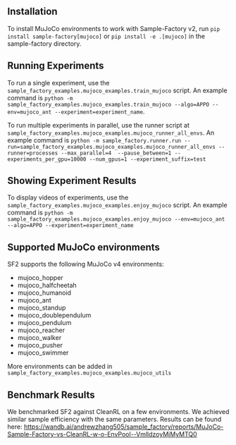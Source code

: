 ## Installation

To install MuJoCo environments to work with Sample-Factory v2, run `pip install sample-factory[mujoco]`
or `pip install -e .[mujoco]` in the sample-factory directory.

## Running Experiments

To run a single experiment, use the `sample_factory_examples.mujoco_examples.train_mujoco` script. An example command is
`python -m sample_factory_examples.mujoco_examples.train_mujoco --algo=APPO --env=mujoco_ant --experiment=experiment_name`.

To run multiple experiments in parallel, use the runner script at `sample_factory_examples.mujoco_examples.mujoco_runner_all_envs`.
An example command is `python -m sample_factory.runner.run --run=sample_factory_examples.mujoco_examples.mujoco_runner_all_envs --runner=processes --max_parallel=4  --pause_between=1 --experiments_per_gpu=10000 --num_gpus=1 --experiment_suffix=test`

## Showing Experiment Results

To display videos of experiments, use the `sample_factory_examples.mujoco_examples.enjoy_mujoco` script. An example command is 
`python -m sample_factory_examples.mujoco_examples.enjoy_mujoco --env=mujoco_ant --algo=APPO --experiment=experiment_name`

## Supported MuJoCo environments

SF2 supports the following MuJoCo v4 environments:

- mujoco_hopper
- mujoco_halfcheetah
- mujoco_humanoid
- mujoco_ant
- mujoco_standup
- mujoco_doublependulum
- mujoco_pendulum
- mujoco_reacher
- mujoco_walker
- mujoco_pusher
- mujoco_swimmer

More environments can be added in `sample_factory_examples.mujoco_examples.mujoco_utils`

## Benchmark Results

We benchmarked SF2 against CleanRL on a few environments. We achieved similar sample efficiency with the same parameters.
Results can be found here: https://wandb.ai/andrewzhang505/sample_factory/reports/MuJoCo-Sample-Factory-vs-CleanRL-w-o-EnvPool--VmlldzoyMjMyMTQ0